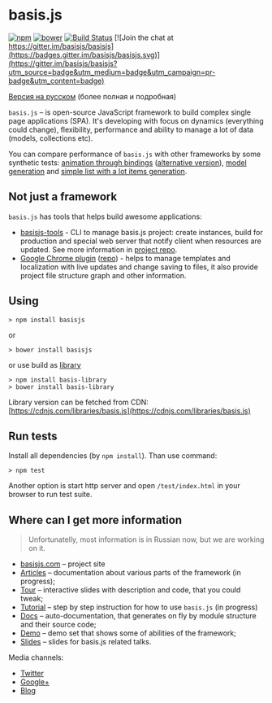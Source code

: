 # basis.js

[![npm](https://img.shields.io/npm/v/basisjs.svg)](https://www.npmjs.com/package/basisjs) [![bower](https://img.shields.io/bower/v/basisjs.svg)](https://github.com/basisjs/basisjs) [![Build Status](https://travis-ci.org/basisjs/basisjs.svg?branch=master)](https://travis-ci.org/basisjs/basisjs)
[![Join the chat at https://gitter.im/basisjs/basisjs](https://badges.gitter.im/basisjs/basisjs.svg)](https://gitter.im/basisjs/basisjs?utm_source=badge&utm_medium=badge&utm_campaign=pr-badge&utm_content=badge)

[Версия на русском](README.ru.md) (более полная и подробная)

`basis.js` – is open-source JavaScript framework to build complex single page applications (SPA). It's developing with focus on dynamics (everything could change), flexibility, performance and ability to manage a lot of data (models, collections etc).

You can compare performance of `basis.js` with other frameworks by some synthetic tests: [animation through bindings](http://jsfiddle.net/rdvornov/L46HM/) ([alternative version](http://jsfiddle.net/rdvornov/yE9Z9/)), [model generation](http://lahmatiy.github.io/lib-compare/) and [simple list with a lot items generation](http://plnkr.co/edit/RzZP7146NgWHlVchXZF7?p=preview).

## Not just a framework

`basis.js` has tools that helps build awesome applications:

* [basisjs-tools](http://github.com/basisjs/basisjs-tools) - CLI to manage basis.js project: create instances, build for production and special web server that notify client when resources are updated. See more information in [project repo](http://github.com/basisjs/basisjs-tools).
* [Google Chrome plugin](https://chrome.google.com/webstore/detail/basisjs-tools/paeokpmlopbdaancddhdhmfepfhcbmek) ([repo](http://github.com/basisjs/app-control-panel)) - helps to manage templates and localization with live updates and change saving to files, it also provide project file structure graph and other information.

## Using

```
> npm install basisjs
```

or

```
> bower install basisjs
```

or use build as [library](https://github.com/basisjs/basis-library)

```
> npm install basis-library
> bower install basis-library
```

Library version can be fetched from CDN: [https://cdnjs.com/libraries/basis.js](https://cdnjs.com/libraries/basis.js)

## Run tests

Install all dependencies (by `npm install`). Than use command:

```
> npm test
```

Another option is start http server and open `/test/index.html` in your browser to run test suite.

## Where can I get more information

> Unfortunatelly, most information is in Russian now, but we are working on it.

* [basisjs.com](http://basisjs.com) – project site
* [Articles](https://github.com/basisjs/articles) – documentation about various parts of the framework (in progress);
* [Tour](http://basisjs.com/tour) – interactive slides with description and code, that you could tweak;
* [Tutorial](https://github.com/basisjs/articles/blob/master/ru-RU/tutorial/index.md) – step by step instruction for how to use `basis.js` (in progress)
* [Docs](http://basisjs.com/docs) – auto-documentation, that generates on fly by module structure and their source code;
* [Demo](http://basisjs.com/demo) – demo set that shows some of abilities of the framework;
* [Slides](http://www.slideshare.net/basisjs) – slides for basis.js related talks.

Media channels:

* [Twitter](http://twitter.com/basisjs)
* [Google+](https://plus.google.com/communities/102581433209953312275)
* [Blog](http://blog.basisjs.com/)
